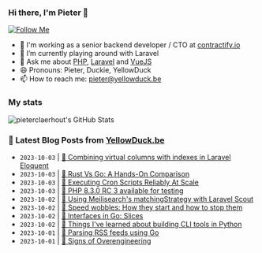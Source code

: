 ### Hi there, I'm Pieter 👋  
[![Follow Me](https://img.shields.io/github/followers/pieterclaerhout?label=Follow&style=social)](https://github.com/pieterclaerhout)

- 🏢 I'm working as a senior backend developer / CTO at [contractify.io](https://contractify.io)
- 🌱 I’m currently playing around with Laravel
- 💬 Ask me about [PHP](https://php.net), [Laravel](http://laravel.com) and [VueJS](https://vuejs.org)
- 😄 Pronouns: Pieter, Duckie, YellowDuck
- 📫 How to reach me: pieter@yellowduck.be

### My stats

![pieterclaerhout's GitHub Stats](https://github-readme-stats.vercel.app/api?username=pieterclaerhout&show_icons=true&count_private=true&line_height=40)

### 📩 Latest Blog Posts from [YellowDuck.be](https://www.yellowduck.be/)
<!-- BLOG-POST-LIST:START -->
- `2023-10-03` | [🐥 Combining virtual columns with indexes in Laravel Eloquent](https://www.yellowduck.be/posts/combining-virtual-columns-with-indexes-in-laravel-eloquent)  
- `2023-10-03` | [🔗 Rust Vs Go: A Hands-On Comparison](https://www.yellowduck.be/posts/rust-vs-go-a-hands-on-comparison)  
- `2023-10-03` | [🔗 Executing Cron Scripts Reliably At Scale](https://www.yellowduck.be/posts/executing-cron-scripts-reliably-at-scale)  
- `2023-10-03` | [🔗 PHP 8.3.0 RC 3 available for testing](https://www.yellowduck.be/posts/php-8-3-0-rc-3-available-for-testing)  
- `2023-10-02` | [🐥 Using Meilisearch&#39;s matchingStrategy with Laravel Scout](https://www.yellowduck.be/posts/using-meilisearchs-matchingstrategy-with-laravel-scout)  
- `2023-10-02` | [🔗 Speed wobbles: How they start and how to stop them](https://www.yellowduck.be/posts/speed-wobbles-how-they-start-and-how-to-stop-them)  
- `2023-10-02` | [🔗 Interfaces in Go: Slices](https://www.yellowduck.be/posts/interfaces-in-go-slices)  
- `2023-10-02` | [🔗 Things I&#39;ve learned about building CLI tools in Python](https://www.yellowduck.be/posts/things-ive-learned-about-building-cli-tools-in-python)  
- `2023-10-01` | [🐥 Parsing RSS feeds using Go](https://www.yellowduck.be/posts/parsing-rss-feeds-using-go)  
- `2023-10-01` | [🔗 Signs of Overengineering](https://www.yellowduck.be/posts/signs-of-overengineering)  

<!-- BLOG-POST-LIST:END -->
